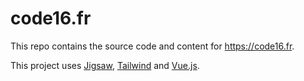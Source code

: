 # code16.fr

This repo contains the source code and content for https://code16.fr.

This project uses [Jigsaw](https://jigsaw.tighten.co), [Tailwind](https://tailwindcss.com) and [Vue.js](https://vuejs.org).
